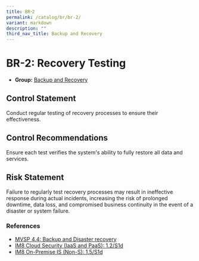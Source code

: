 ```yaml
---
title: BR᠆2
permalink: /catalog/br/br-2/
variant: markdown
description: ""
third_nav_title: Backup and Recovery
---
```

# BR-2: Recovery Testing

* **Group:** [Backup and Recovery](/catalog/br)

## Control Statement

Conduct regular testing of recovery processes to ensure their effectiveness.

## Control Recommendations

Ensure each test verifies the system&#39;s ability to fully restore all data and services.

## Risk Statement

Failure to regularly test recovery processes may result in ineffective response during actual incidents, increasing the risk of prolonged downtime, data loss, and compromised business continuity in the event of a disaster or system failure.



### References


 * [MVSP 4.4: Backup and Disaster recovery](https://mvsp.dev/)
 * [IM8 Cloud Security (IaaS and PaaS): 1.2/S1d](https://intranet.mof.gov.sg/portal/IM/Themes/IT-Management/Cloud/Topics/Cloud-Security.aspx)
 * [IM8 On-Premise IS (Non-S): 1.5/S1d](https://intranet.mof.gov.sg/portal/IM/Themes/IT-Management/On-Premise/Topics/Infrastructure-Security-(For-Non-S).aspx)